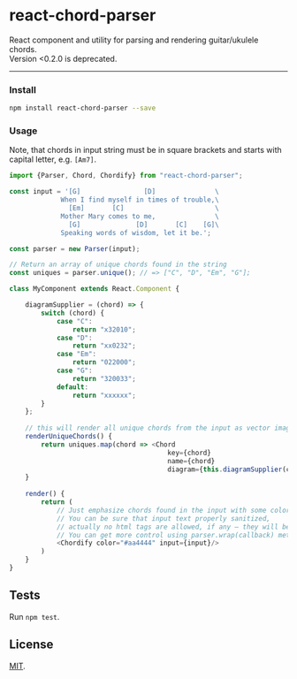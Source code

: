 # react-chord-parser

React component and utility for parsing and rendering guitar/ukulele chords.
</br>
Version <0.2.0 is deprecated.

---

### Install

```bash
npm install react-chord-parser --save
```

### Usage

Note, that chords in input string must be in
square brackets and starts with capital letter, e.g. `[Am7]`.

```js
import {Parser, Chord, Chordify} from "react-chord-parser";

const input = '[G]                [D]               \
             When I find myself in times of trouble,\
               [Em]       [C]                       \
             Mother Mary comes to me,               \
               [G]              [D]       [C]    [G]\
             Speaking words of wisdom, let it be.';

const parser = new Parser(input);

// Return an array of unique chords found in the string
const uniques = parser.unique(); // => ["C", "D", "Em", "G"];

class MyComponent extends React.Component {

    diagramSupplier = (chord) => {
        switch (chord) {
            case "C":
                return "x32010";
            case "D":
                return "xx0232";
            case "Em":
                return "022000";
            case "G":
                return "320033";
            default:
                return "xxxxxx";
        }
    };
    
    // this will render all unique chords from the input as vector image
    renderUniqueChords() {
        return uniques.map(chord => <Chord 
                                        key={chord} 
                                        name={chord} 
                                        diagram={this.diagramSupplier(chord)}/>);
    }
    
    render() {
        return (
            // Just emphasize chords found in the input with some color.
            // You can be sure that input text properly sanitized,
            // actually no html tags are allowed, if any – they will be deleted.
            // You can get more control using parser.wrap(callback) method
            <Chordify color="#aa4444" input={input}/>
        )
    }
}

```

## Tests

Run `npm test`.

## License
[MIT](http://opensource.org/licenses/MIT).
